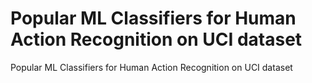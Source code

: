 # Popular ML Classifiers for Human Action Recognition on UCI dataset
Popular ML Classifiers for Human Action Recognition on UCI dataset
